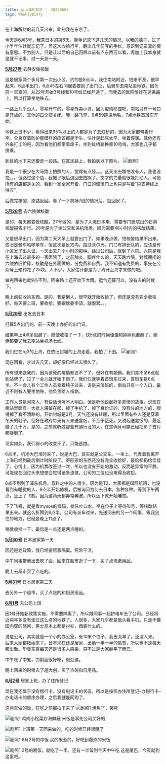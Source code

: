 ```yaml
---
title: 从上海到东京 ｜ 20220603
tags: WeeklyDiary
---
```


在上海解封的前几天出来，此刻我在东京了。

今天是6月3号，我来日本的第6天。简单记录下这几天的情况，以我的脑子，过了小半年估计就忘记了。但这次收拾行李，翻出几年前写的手帐，意识到记录真的很有意思。不为别人，只是让以后的自己回顾以前有点东西可以看，再加上我本身就是就不记事，过一天忘一天。

<u>**5月27号**</u> 去静安做核酸

这是居家两个多月第一次出小区，约的是8点半，我住南站附近，怕来不及，很早起床。6点半出门，6点45左右问居委要到了出门证，后骑车去南站坐地铁。因为前一天查的，从22号开始3号线和10号线已经开通了，而我去的医院恰好在这条路上。所以打算坐地铁去。

一路上几乎没人，零星开车的，零星外卖小哥，因为疫情防控吧，南站只有一号口是开放的，其他的口全部关闭。我一路飞奔，6点59跑进地铁，7点地铁首班车开始。

地铁上很不少，看得出来95%以上的人都是为了去虹桥的，因为大家都带着行李。全身穿着防护服模样的应该都是学生，估计是起床太早，坐着假寐。其他还有外来打工的吧，因为看他们都带着席子。坐到虹桥路换乘10号线，大家也几乎都换乘。

到目的地下来还要走一段路。在富民路上，我拍到以下照片。
![剧照1](https://mikanup.github.io/assets/media/20220603_WeeklyDiary_01.jpeg "剧照1")

我是一个很少在大马路上拍照的人，觉得有点怪。。。这天出去哪怕没有人，我也没拍。。。但路过这个店，我撇了眼后退回去拍照了。文字的力量就很能打动人。可惜所有的店都是关的，看到一家全家开着，门口的玻璃门上也只是写着“只支持线上供应”。

后做完核酸，原路返回。看了一下机场7线的情况后，就回家了。

**<u>5月28号</u>** 去六院做核酸

是的，每天都要做核酸。27号做的，是为了入境日本用，需要专门医院出的日英核酸报告才行。28号是为了坐公交和进机场用。因为需要48小时内的核酸结果。

又是很早出门，因为第二天大早上就要出门了，如果晚点做，怕核酸结果不出来。依旧是骑车哈啰单车，但这次是反方向。路过沃尔玛，门口有排长队的，应该是有小区发了出入证，一天出去几个小时的那种。路过公司后，就到了六院。六院是我在上海去过最多的一家医院了，之前肺炎、脚疼什么的，天天跑六院。封城期间的六院依旧忙碌，核酸是在外面做的，分免费和自费。我不知道有免费的，事先在公众号上预约花了25块。人不少，大家估计都是为了离开上海才来做的吧。

做完回来也就9点不到。回来路上还开始下大雨。运气还算可以，没有去的时候下。

晚上疯狂收拾东西。是的，我是懒人，很早就开始收拾了，但还是没有完全收拾好，每天要上班，要收拾，要跟居委申请，就很累。。。

**<u>5月29号</u>** 出发去日本

打算5点出门的，前一天晚上办好的出门证。

结果早上4点多就醒了，随便收拾了一下，快5点的时候佳佳和婷婷也都醒了。她俩都要送我去南站坐机场七线。

我们仨在5点的上海，在依旧封城的上海走着，我拍了下图。
![剧照1](https://mikanup.github.io/assets/media/20220603_WeeklyDiary_02.jpeg "剧照1")

现在回看，才过去几天，却好像已经过去很久了。

所有想来送我的，因为该死的疫情都送不了了，但好在有她俩。我们差不多6点就到站牌了，过了一会儿就开始下雨了。我们仨就等着首班车过来，首班车是6点半。不一会儿有个工作人员拿着椅子过来，说是来值班的，南站只有一个入口，最近不时有人要坐地铁，他负责给人指路。

工作人员是河南人，有些话也听不大明白。但是听他说起好多悲惨的故事。说现在南站里面有一大批人滞留在那，掉了手机了，掉了身份证的，没有住的地方的，眼镜掉了看不清路的。开始封城是3月，天气还没有转暖，所以里面有些人还是穿着冬天的鞋子。但好在政府每天有人来送盒饭，不至于饿死。又说起送盒饭的，最近赚了几十万。是的，之前就听过那些有通行证的人，在这俩月可能已经把房子首付都赚到了。

现实如此，我们弱小的改变不了，只能逃跑。

6点半，机场大巴准时来了，说是大巴，其实就是公交车。一坐上，代表着我离开上海已经到最后倒计时阶段了。寄回家的东西还没有完全收拾好，最后都扔给佳佳了。心情上，因为机票改签过一次，所以也没有开始的激动，反而是异常的平静。可能现在回过头来想想会觉得诸多遗憾，公司的工位也没来得及收拾。

8点不到到了浦东机场，意料之中的人很少。因为是T2，大家都是国际航班，也没看到有睡觉的人。9点半开始值机，后被询问为何去日本，各种各种。等到下午两点，坐上了飞机。因为这两天都异常奔波，所以坐下就开始睡觉。

下了飞机，就是看mysos的绿码，排队吐口水，坐在位子上等待叫号，等核酸结果出来。就这么折腾到8点半。公司有派车过来，先送同去的另一个同事，等我到住的地方，已经是晚上11点了。

稍微收拾一下，最后是一点还是两点睡的。

**<u>5月30号</u>** 日本居家第一天

因还是老政策，我已经要居家隔离。照常干活。

中午同事带我出去吃了面，回来在超市逛了一下，买了点洗漱用品。

晚上去超市买了点吃的。

**<u>5月31号</u>** 日本居家第二天

去另外一个超市，买了点吃的和厨房用品。

<u>**6月1号**</u> 去公司上班

因1号开始新政策实施，不需要隔离了，所以跟同事一起挤电车去了公司。已经将近两年多没有坐过这么挤的地铁了。人很多，大家几乎都是低头看手机。只是不像国内穿的悠闲，男士基本上都是衬衫，西装什么的。

说是公司，其实就是一个小的办公室，有10来个位子，我去太早了，还没人来。后来大家都陆续来了。日本现在还是居家、出勤一半一半的感觉，所以也不是每天都出勤。毕竟东京每天还是很多人感染，只不过是大家躺平了而已。

中午吃了中餐，刀削面很好吃，很劲道。

晚上回来的时候去了趟大创，买了点碗和日用品。

**<u>6月2号</u>** 居家上班，办了住所登记

现在我还属于没有银行卡，没有电话卡的状态。所以是按照办住所登记–办银行卡–办电话卡的顺序办理，之后我就能网购了。

这两天做的饭，在吃之前都拍下来了
![剧照1](https://mikanup.github.io/assets/media/20220603_WeeklyDiary_03.jpeg "剧照1")
烤焦了，笑死

![剧照1](https://mikanup.github.io/assets/media/20220603_WeeklyDiary_04.jpeg "剧照1")
鸡肉小松菜炒海鲜菇 米饭是事先公司买好的

![剧照1](https://mikanup.github.io/assets/media/20220603_WeeklyDiary_05.jpeg "剧照1")
上班第一天回来做的，吃的时候已经很晚了

![剧照1](https://mikanup.github.io/assets/media/20220603_WeeklyDiary_06.jpeg "剧照1")
6月2号的中饭 买的米煮的，好吃到爆炸的米饭

![剧照1](https://mikanup.github.io/assets/media/20220603_WeeklyDiary_07.jpeg "剧照1")
2号的晚饭，就吃了一半，还有一半留到今天中午吃
这是尾巴，今天就到这里吧。
